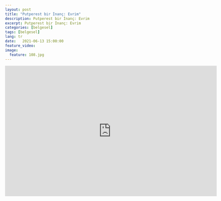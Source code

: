 ```yaml
---
layout: post
title: "Putperest bir İnanç: Evrim"
description: Putperest bir İnanç: Evrim
excerpt: Putperest bir İnanç: Evrim
categories: [belgesel]
tags: [belgesel]
lang: tr
date:   2021-06-13 15:00:00
feature_video: 
image:
  feature: 108.jpg
---
```




<div class="responsive-wrap">
<iframe src="https://mirrorace.org/m/embed/34qhy/" scrolling="no" frameborder="0" width="700" height="430" allowfullscreen="true" webkitallowfullscreen="true" mozallowfullscreen="true"></iframe>
</div>


